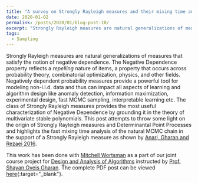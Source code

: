 ```yaml
---
title: "A survey on Strongly Rayleigh measures and their mixing time analysis"
date: 2020-01-02
permalink: /posts/2020/01/blog-post-10/
excerpt: "Strongly Rayleigh measures are natural generalizations of measures that satisfy the notion of negative dependence. The class of Strongly Rayleigh measures provides the most useful characterization of Negative Dependence by grounding it in the theory of multivariate stable polynomials. This post attempts to throw some light on the origin of Strongly Rayleigh measures and Determinantal Point Processes and highlights the fast mixing time analysis of the natural MCMC chain in the support of a Strongly Rayleigh measure as shown by [Anari, Gharan and Rezaei 2016](https://arxiv.org/abs/1602.05242)."
tags:
  - Sampling
---
```


Strongly Rayleigh measures are natural generalizations of measures that satisfy the notion of negative dependence. The Negative Dependence property reflects a _repelling_ nature of items, a property that occurs across probability theory, combinatorial optimization, physics, and other fields. Negatively dependent probability measures provide a powerful tool for modeling non-i.i.d. data and thus can impact all aspects of learning and algorithm design like anomaly detection, information maximization, experimental design, fast MCMC sampling, interpretable learning etc. The class of Strongly Rayleigh measures provides the most useful characterization of Negative Dependence by grounding it in the theory of multivariate stable polynomials. This post attempts to throw some light on the origin of Strongly Rayleigh measures and Determinantal Point Processes and highlights the fast mixing time analysis of the natural MCMC chain in the support of a Strongly Rayleigh measure as shown by [Anari, Gharan and Rezaei 2016](https://arxiv.org/abs/1602.05242).

This work has been done with [Mitchell Wortsman](https://mitchellnw.github.io/) as a part of our joint course project for [Design and Analysis of Algorithms](https://courses.cs.washington.edu/courses/cse521/19au/) instructed by [Prof. Shayan Oveis Gharan](https://homes.cs.washington.edu/~shayan/). The complete PDF post can be viewed [here](\files\SRmixing.pdf){:target="_blank"}.